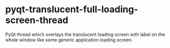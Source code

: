 # pyqt-translucent-full-loading-screen-thread
PyQt thread which overlays the translucent loading screen with label on the whole window like some generic application loading screen.
